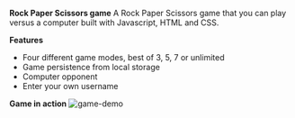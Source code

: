 **Rock Paper Scissors game**
A Rock Paper Scissors game that you can play versus a computer built with Javascript, HTML and CSS.

**Features**
- Four different game modes, best of 3, 5, 7 or unlimited
- Game persistence from local storage
- Computer opponent
- Enter your own username

**Game in action**
![game-demo](https://user-images.githubusercontent.com/108557504/219899358-eef9da74-9f03-4772-a10d-35dd427be4b4.gif)

